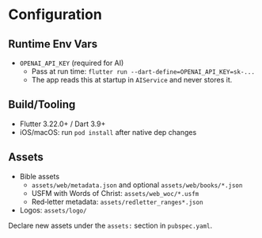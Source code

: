 # Configuration

## Runtime Env Vars

- `OPENAI_API_KEY` (required for AI)
  - Pass at run time: `flutter run --dart-define=OPENAI_API_KEY=sk-...`
  - The app reads this at startup in `AIService` and never stores it.

## Build/Tooling

- Flutter 3.22.0+ / Dart 3.9+
- iOS/macOS: run `pod install` after native dep changes

## Assets

- Bible assets
  - `assets/web/metadata.json` and optional `assets/web/books/*.json`
  - USFM with Words of Christ: `assets/web_woc/*.usfm`
  - Red‑letter metadata: `assets/redletter_ranges*.json`
- Logos: `assets/logo/`

Declare new assets under the `assets:` section in `pubspec.yaml`.

